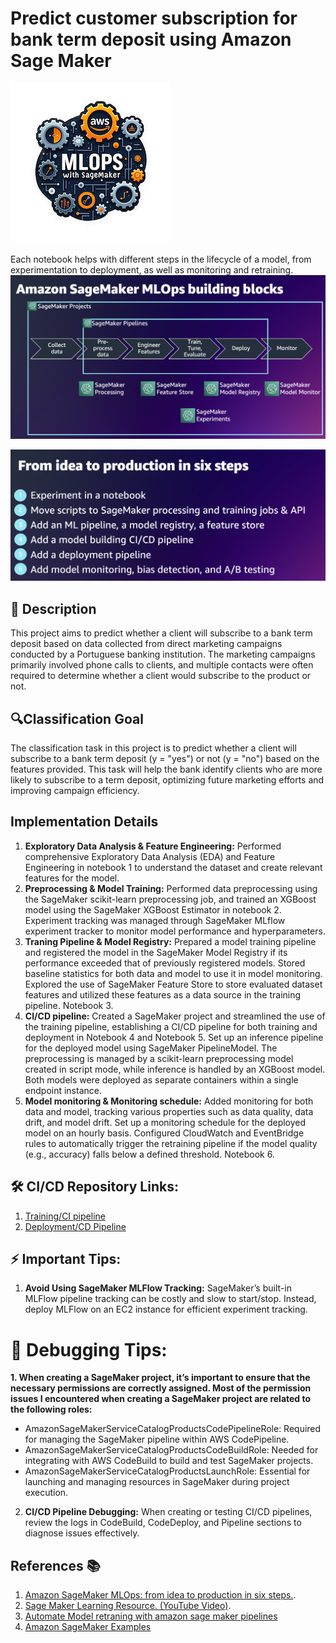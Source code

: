 # 	Predict customer subscription for bank term deposit using Amazon Sage Maker

![](./img/MLOps-with-SageMaker-small.png)


Each notebook helps with different steps in the lifecycle of a model, from experimentation to deployment, as well as monitoring and retraining.
![](img/sagemaker-mlops-building-blocks.png)

![](img/six-steps.png)

## 📄 Description

This project aims to predict whether a client will subscribe to a bank term deposit based on data collected from direct marketing campaigns conducted by a Portuguese banking institution. The marketing campaigns primarily involved phone calls to clients, and multiple contacts were often required to determine whether a client would subscribe to the product or not.

## 🔍Classification Goal
The classification task in this project is to predict whether a client will subscribe to a bank term deposit (y = "yes") or not (y = "no") based on the features provided. This task will help the bank identify clients who are more likely to subscribe to a term deposit, optimizing future marketing efforts and improving campaign efficiency.



## Implementation Details
1. **Exploratory Data Analysis & Feature Engineering:**
Performed comprehensive Exploratory Data Analysis (EDA) and Feature Engineering in notebook 1 to understand the dataset and create relevant features for the model.
2. **Preprocessing & Model Training:**
Performed data preprocessing using the SageMaker scikit-learn preprocessing job, and trained an XGBoost model using the SageMaker XGBoost Estimator in notebook 2. Experiment tracking was managed through SageMaker MLflow experiment tracker to monitor model performance and hyperparameters. 
3.  **Traning Pipeline  & Model Registry:**
Prepared a model training pipeline and registered the model in the SageMaker Model Registry if its performance exceeded that of previously registered models. Stored baseline statistics for both data and model to use it in model monitoring. Explored the use of SageMaker Feature Store to store evaluated dataset features and utilized these features as a data source in the training pipeline. Notebook 3.
4.  **CI/CD pipeline:**
Created a SageMaker project and streamlined the use of the training pipeline, establishing a CI/CD pipeline for both training and deployment in Notebook 4 and Notebook 5. Set up an inference pipeline for the deployed model using SageMaker PipelineModel. The preprocessing is managed by a scikit-learn preprocessing model created in script mode, while inference is handled by an XGBoost model. Both models were deployed as separate containers within a single endpoint instance.
5. **Model monitoring & Monitoring schedule:**
Added monitoring for both data and model, tracking various properties such as data quality, data drift, and model drift. Set up a monitoring schedule for the deployed model on an hourly basis. Configured CloudWatch and EventBridge rules to automatically trigger the retraining pipeline if the model quality (e.g., accuracy) falls below a defined threshold. Notebook 6.


## 🛠️ CI/CD Repository Links:
1. [Training/CI pipeline](https://github.com/rinkusahu1/sage-maker-ci-cd-pipeline-customer-churn-pred)
2. [Deployment/CD Pipeline](https://github.com/rinkusahu1/sage-maker-ci-cd-pipeline-customer-churn-pred/tree/deploy)

## ⚡️ Important Tips:
1. **Avoid Using SageMaker MLFlow Tracking:**
SageMaker’s built-in MLFlow pipeline tracking can be costly and slow to start/stop. Instead, deploy MLFlow on an EC2 instance for efficient experiment tracking.

# 🐞 Debugging Tips:
**1.  When creating a SageMaker project, it’s important to ensure that the necessary permissions are correctly assigned. Most of the permission issues I encountered when creating a SageMaker project are related to the following roles:**
  - AmazonSageMakerServiceCatalogProductsCodePipelineRole: Required for managing the SageMaker pipeline within AWS CodePipeline.
  - AmazonSageMakerServiceCatalogProductsCodeBuildRole: Needed for integrating with AWS CodeBuild to build and test SageMaker projects.
  - AmazonSageMakerServiceCatalogProductsLaunchRole: Essential for launching and managing resources in SageMaker during project execution.
2. **CI/CD Pipeline Debugging:**
When creating or testing CI/CD pipelines, review the logs in CodeBuild, CodeDeploy, and Pipeline sections to diagnose issues effectively.



## References 📚

1. [Amazon SageMaker MLOps: from idea to production in six steps.](https://catalog.us-east-1.prod.workshops.aws/workshops/741835d3-a2bf-4cb6-81f0-d0bb4a62edca/en-US/01-lab-01).
2. [Sage Maker Learning Resource. (YouTube Video)](https://www.youtube.com/watch?v=uQc8Itd4UTs&list=PLhr1KZpdzukcOr_6j_zmSrvYnLUtgqsZz).
3. [Automate Model retraning with amazon sage maker pipelines](https://aws.amazon.com/blogs/machine-learning/automate-model-retraining-with-amazon-sagemaker-pipelines-when-drift-is-detected/)
4. [Amazon SageMaker Examples](https://github.com/aws/amazon-sagemaker-examples)











